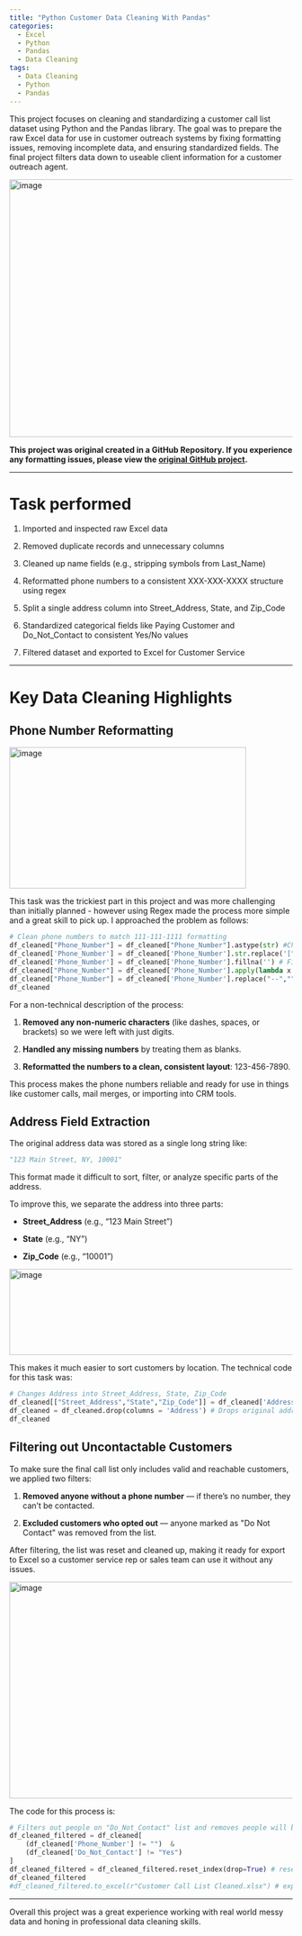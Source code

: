 ```yaml
---
title: "Python Customer Data Cleaning With Pandas"
categories:
  - Excel
  - Python
  - Pandas
  - Data Cleaning
tags:
  - Data Cleaning
  - Python
  - Pandas
---
```

This project focuses on cleaning and standardizing a customer call list dataset using Python and the Pandas library. The goal was to prepare the raw Excel data for use in customer outreach systems by fixing formatting issues, removing incomplete data, and ensuring standardized fields. The final project filters data down to useable client information for a customer outreach agent. 

<img width="1301" height="458" alt="image" src="https://github.com/user-attachments/assets/64465cc6-568d-4bf7-98b0-8efad5ad366f" />

**This project was original created in a GitHub Repository. If you experience any formatting issues, please view the [original GitHub project](https://github.com/SimpleStepper/Python-Data-Cleaning-with-Pandas).**

---
# Task performed
1) Imported and inspected raw Excel data
   
2) Removed duplicate records and unnecessary columns
   
3) Cleaned up name fields (e.g., stripping symbols from Last_Name)
   
4) Reformatted phone numbers to a consistent XXX-XXX-XXXX structure using regex
   
5) Split a single address column into Street_Address, State, and Zip_Code
    
6) Standardized categorical fields like Paying Customer and Do_Not_Contact to consistent Yes/No values
    
7) Filtered dataset and exported to Excel for Customer Service
   
--- 
# Key Data Cleaning Highlights
## Phone Number Reformatting
<img width="421" height="251" alt="image" src="https://github.com/user-attachments/assets/df4e6ead-d323-44b1-b285-81c64b377cbb" />

This task was the trickiest part in this project and was more challenging than initially planned - however using Regex made the process more simple and a great skill to pick up. I approached the problem as follows:

```python
# Clean phone numbers to match 111-111-1111 formatting
df_cleaned["Phone_Number"] = df_cleaned["Phone_Number"].astype(str) #Changes data type to "string" to avoid errors with regex
df_cleaned['Phone_Number'] = df_cleaned['Phone_Number'].str.replace('[^0-9]','', regex=True) #Regex regular expression to strip all values that are not numbers
df_cleaned['Phone_Number'] = df_cleaned['Phone_Number'].fillna('') # Fills Null values as blanks
df_cleaned["Phone_Number"] = df_cleaned['Phone_Number'].apply(lambda x: x[0:3] + '-' + x[3:6] + '-' + x[6:10]) #.apply(lambda) method to format numbers with - seperating numbers
df_cleaned["Phone_Number"] = df_cleaned['Phone_Number'].replace("--","") # Replaces -- that show in our blank values that appear after the .apply(lambda) method
df_cleaned
```
For a non-technical description of the process: 

1) **Removed any non-numeric characters** (like dashes, spaces, or brackets) so we were left with just digits.
   
2) **Handled any missing numbers** by treating them as blanks.

3) **Reformatted the numbers to a clean, consistent layout**: 123-456-7890.

This process makes the phone numbers reliable and ready for use in things like customer calls, mail merges, or importing into CRM tools.

## Address Field Extraction
The original address data was stored as a single long string like:
```python
"123 Main Street, NY, 10001"
```
This format made it difficult to sort, filter, or analyze specific parts of the address.

To improve this, we separate the address into three parts:

- **Street_Address** (e.g., “123 Main Street”)

- **State** (e.g., “NY”)

- **Zip_Code** (e.g., “10001”)

<img width="724" height="153" alt="image" src="https://github.com/user-attachments/assets/39dadd9e-a17b-4028-b718-1f236f5a8587" />

This makes it much easier to sort customers by location. The technical code for this task was: 
```python
# Changes Address into Street_Address, State, Zip_Code
df_cleaned[["Street_Address","State","Zip_Code"]] = df_cleaned['Address'].str.split(',', n=2, expand=True) # Splits address into Street_Address, State and Zip_Code
df_cleaned = df_cleaned.drop(columns = 'Address') # Drops original address
df_cleaned
```
## Filtering out Uncontactable Customers
To make sure the final call list only includes valid and reachable customers, we applied two filters:

1) **Removed anyone without a phone number** — if there’s no number, they can’t be contacted.
  
2) **Excluded customers who opted out** — anyone marked as "Do Not Contact" was removed from the list.
   
After filtering, the list was reset and cleaned up, making it ready for export to Excel so a customer service rep or sales team can use it without any issues.

<img width="1001" height="385" alt="image" src="https://github.com/user-attachments/assets/8e01d998-fefc-4564-b661-a41420d09856" />

The code for this process is: 
```python
# Filters out people on "Do_Not_Contact" list and removes people will blank phone numbers
df_cleaned_filtered = df_cleaned[
    (df_cleaned['Phone_Number'] != "")  &
    (df_cleaned['Do_Not_Contact'] != "Yes")
]
df_cleaned_filtered = df_cleaned_filtered.reset_index(drop=True) # resets index for the filtered dataframe
df_cleaned_filtered
#df_cleaned_filtered.to_excel(r"Customer Call List Cleaned.xlsx") # exports to a excel file for representative
```
---
Overall this project was a great experience working with real world messy data and honing in professional data cleaning skills. 
